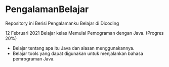# PengalamanBelajar
Repository ini Berisi Pengalamanku Belajar di Dicoding

12 Februari 2021
Belajar kelas Memulai Pemograman dengan Java. (Progres 20%)
* Belajar tentang apa itu Java dan alasan menggunakannya.
* Belajar tools yang dapat digunakan untuk menjalankan bahasa pemrograman Java.
